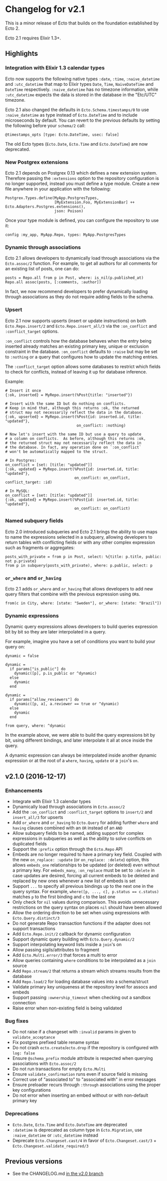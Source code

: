 # Changelog for v2.1

This is a minor release of Ecto that builds on the foundation established by Ecto 2.

Ecto 2.1 requires Elixir 1.3+.

## Highlights

### Integration with Elixir 1.3 calendar types

Ecto now supports the following native types `:date`, `:time`, `:naive_datetime` and `:utc_datetime` that map to Elixir types `Date`, `Time`, `NaiveDateTime` and `DateTime` respectively. `:naive_datetime` has no timezone information, while `:utc_datetime` expects the data is stored in the database in the "Etc/UTC" timezone.

Ecto 2.1 also changed the defaults in `Ecto.Schema.timestamps/0` to use `:naive_datetime` as type instead of `Ecto.DateTime` and to include microseconds by default. You can revert to the previous defaults by setting the following before your `schema/2` call:

    @timestamps_opts [type: Ecto.DateTime, usec: false]

The old Ecto types (`Ecto.Date`, `Ecto.Time` and `Ecto.DateTime`) are now deprecated.

### New Postgrex extensions

Ecto 2.1 depends on Postgrex 0.13 which defines a new extension system. Therefore passing the `:extensions` option to the repository configuration is no longer supported, instead you must define a type module. Create a new file anywhere in your application with the following:

    Postgrex.Types.define(MyApp.PostgresTypes,
                          [MyExtension.Foo, MyExtensionBar] ++ Ecto.Adapters.Postgres.extensions(),
                          json: Poison)

Once your type module is defined, you can configure the repository to use it:

    config :my_app, MyApp.Repo, types: MyApp.PostgresTypes

### Dynamic through associations

Ecto 2.1 allows developers to dynamically load through associations via the `Ecto.assoc/2` function. For example, to get all authors for all comments for an existing list of posts, one can do:

    posts = Repo.all from p in Post, where: is_nil(p.published_at)
    Repo.all assoc(posts, [:comments, :author])

In fact, we now recommend developers to prefer dynamically loading through associations as they do not require adding fields to the schema.

### Upsert

Ecto 2.1 now supports upserts (insert or update instructions) on both `Ecto.Repo.insert/2` and `Ecto.Repo.insert_all/3` via the `:on_conflict` and `:conflict_target` options.

`:on_conflict` controls how the database behaves when the entry being inserted already matches an existing primary key, unique or exclusion constraint in the database. `:on_conflict` defaults to `:raise` but may be set to `:nothing` or a query that configures how to update the matching entries.

The `:conflict_target` option allows some databases to restrict which fields to check for conflicts, instead of leaving it up for database inference.

Example:

    # Insert it once
    {:ok, inserted} = MyRepo.insert(%Post{title: "inserted"})

    # Insert with the same ID but do nothing on conflicts.
    # Keep in mind that, although this returns :ok, the returned
    # struct may not necessarily reflect the data in the database.
    {:ok, upserted} = MyRepo.insert(%Post{id: inserted.id, title: "updated"},
                                    on_conflict: :nothing)

    # Now let's insert with the same ID but use a query to update
    # a column on conflicts.  As before, although this returns :ok,
    # the returned struct may not necessarily reflect the data in
    # the database. In fact, any operation done on `:on_conflict`
    # won't be automatically mapped to the struct.

    # In Postgres:
    on_conflict = [set: [title: "updated"]]
    {:ok, updated} = MyRepo.insert(%Post{id: inserted.id, title: "updated"},
                                   on_conflict: on_conflict, conflict_target: :id)

    # In MySQL:
    on_conflict = [set: [title: "updated"]]
    {:ok, updated} = MyRepo.insert(%Post{id: inserted.id, title: "updated"},
                                   on_conflict: on_conflict)

### Named subquery fields

Ecto 2.0 introduced subqueries and Ecto 2.1 brings the ability to use maps to name the expressions selected in a subquery, allowing developers to return tables with conflicting fields or with any other complex expression such as fragments or aggregates:

    posts_with_private = from p in Post, select: %{title: p.title, public: not p.private}
    from p in subquery(posts_with_private), where: p.public, select: p

### `or_where` and `or_having`

Ecto 2.1 adds `or_where` and `or_having` that allows developers to add new query filters that combine with the previous expression using `OR`s.

    from(c in City, where: [state: "Sweden"], or_where: [state: "Brazil"])

### Dynamic expressions

Dynamic query expressions allows developers to build queries expression bit by bit so they are later interpolated in a query.

For example, imagine you have a set of conditions you want to build your query on:

    dynamic = false

    dynamic =
      if params["is_public"] do
        dynamic([p], p.is_public or ^dynamic)
      else
        dynamic
      end

    dynamic =
      if params["allow_reviewers"] do
        dynamic([p, a], a.reviewer == true or ^dynamic)
      else
        dynamic
      end

    from query, where: ^dynamic

In the example above, we were able to build the query expressions bit by bit, using different bindings, and later interpolate it all at once inside the query.

A dynamic expression can always be interpolated inside another dynamic expression or at the root of a `where`, `having`, `update` or a `join`'s `on`.

## v2.1.0 (2016-12-17)

### Enhancements

  * Integrate with Elixir 1.3 calendar types
  * Dynamically load through associations in `Ecto.assoc/2`
  * Add the `:on_conflict` and `:conflict_target` options to `insert/2` and `insert_all/3` for upserts
  * Add `or_where` and `or_having` to `Ecto.Query` for adding further `where` and `having` clauses combined with an `OR` instead of an `AND`
  * Allow subquery fields to be named, adding support for complex expressions in subqueries as well as the ability to solve conflicts on duplicated fields
  * Support the `:prefix` option through the `Ecto.Repo` API
  * Embeds are no longer required to have a primary key field. Coupled with the new `on_replace: :update` (or `on_replace: :delete`) option, this allows `embeds_one` relationships to be updated (or deleted) even without a primary key. For `embeds_many`, `:on_replace` must be set to `:delete` in case updates are desired, forcing all current embeds to be deleted and replaced by new ones whenever a new list of embeds is set
  * Support `...` to specify all previous bindings up to the next one in the query syntax. For example, `where([p, ..., c], p.status == c.status)` matches `p` to the first binding and `c` to the last one
  * Only check for `nil` values during comparison. This avoids unnecessary restrictions on the query syntax on places `nil` should have been allowed
  * Allow the ordering direction to be set when using expressions with `Ecto.Query.distinct/3`
  * Do not generate Repo transaction functions if the adapter does not support transactions
  * Add `Ecto.Repo.init/2` callback for dynamic configuration
  * Support dynamic query building with `Ecto.Query.dynamic/2`
  * Support interpolating keyword lists inside a `join`'s on
  * Allow passing sigils/attributes to fragment
  * Add `Ecto.Multi.error/3` that forces a multi to error
  * Allow queries containing `where` conditions to be interpolated as a `join` source
  * Add `Repo.stream/2` that returns a stream which streams results from the database
  * Add `Repo.load/2` for loading database values into a schema/struct
  * Validate primary key uniqueness at the repository level for assocs and embeds
  * Support passing `:ownership_timeout` when checking out a sandbox connection
  * Raise error when non-existing field is being validated

### Bug fixes

  * Do not raise if a changeset with `:invalid` params in given to `validate_acceptance`
  * Fix postgres prefixed table rename syntax
  * Do not crash `ecto.create`/`ecto.drop` if the repository is configured with `log: false`
  * Ensure `@schema_prefix` module attribute is respected when querying associations with `Ecto.assoc/2`
  * Do not run transactions for empty `Ecto.Multi`
  * Ensure `validate_confirmation` runs even if source field is missing
  * Correct use of "associated to" to "associated with" in error messages
  * Ensure preloader recurs through `:through` associations using the proper key configurations
  * Do not error when inserting an embed without or with non-default primary key

### Deprecations

  * `Ecto.Date`, `Ecto.Time` and `Ecto.DateTime` are deprecated
  * `:datetime` is deprecated as column type in `Ecto.Migration`, use `:naive_datetime` or `:utc_datetime` instead
  * Deprecate `Ecto.Changeset.cast/4` in favor of `Ecto.Changeset.cast/3` + `Ecto.Changeset.validate_required/3`

## Previous versions

  * See the CHANGELOG.md [in the v2.0 branch](https://github.com/elixir-ecto/ecto/blob/v2.0/CHANGELOG.md)
